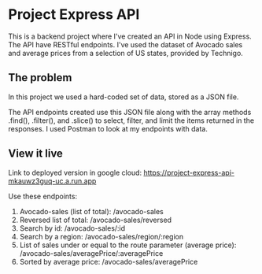 # Project Express API

This is a backend project where I've created an API in Node using Express. The API have RESTful endpoints. I've used the dataset of Avocado sales and average prices from a selection of US states, provided by Technigo.

## The problem

In this project we used a hard-coded set of data, stored as a JSON file. 

The API endpoints created use this JSON file along with the array methods .find(), .filter(), and .slice() to select, filter, and limit the items returned in the responses. I used Postman to look at my endpoints with data. 

## View it live

Link to deployed version in google cloud: https://project-express-api-mkauwz3guq-uc.a.run.app

Use these endpoints:
1. Avocado-sales (list of total): /avocado-sales
2. Reversed list of total: /avocado-sales/reversed
3. Search by id: /avocado-sales/:id
4. Search by a region: /avocado-sales/region/:region
5. List of sales under or equal to the route parameter (average price): /avocado-sales/averagePrice/:averagePrice
6. Sorted by average price: /avocado-sales/averagePrice